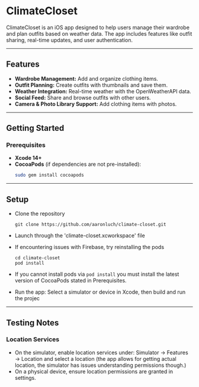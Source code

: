 # ClimateCloset

ClimateCloset is an iOS app designed to help users manage their wardrobe and plan outfits based on weather data. The app includes features like outfit sharing, real-time updates, and user authentication.

---

## Features

- **Wardrobe Management:** Add and organize clothing items.
- **Outfit Planning:** Create outfits with thumbnails and save them.
- **Weather Integration:** Real-time weather with the OpenWeatherAPI data.
- **Social Feed:** Share and browse outfits with other users.
- **Camera & Photo Library Support:** Add clothing items with photos.

---

## Getting Started

### Prerequisites
- **Xcode 14+**
- **CocoaPods** (if dependencies are not pre-installed):
  ```bash
  sudo gem install cocoapods

---

## Setup
- Clone the repository
  ```
  git clone https://github.com/aaronluch/climate-closet.git
- Launch through the 'climate-closet.xcworkspace' file

- If encountering issues with Firebase, try reinstalling the pods
  ```
  cd climate-closet
  pod install

- If you cannot install pods via ```pod install``` you must install the latest version of CocoaPods stated in Prerequisites.

- Run the app: Select a simulator or device in Xcode, then build and run the projec

---

## Testing Notes

### Location Services
- On the simulator, enable location services under: Simulator → Features → Location and select a location (the app allows for getting actual location, the simulator has issues understanding permissions though.)
- On a physical device, ensure location permissions are granted in settings.
  
